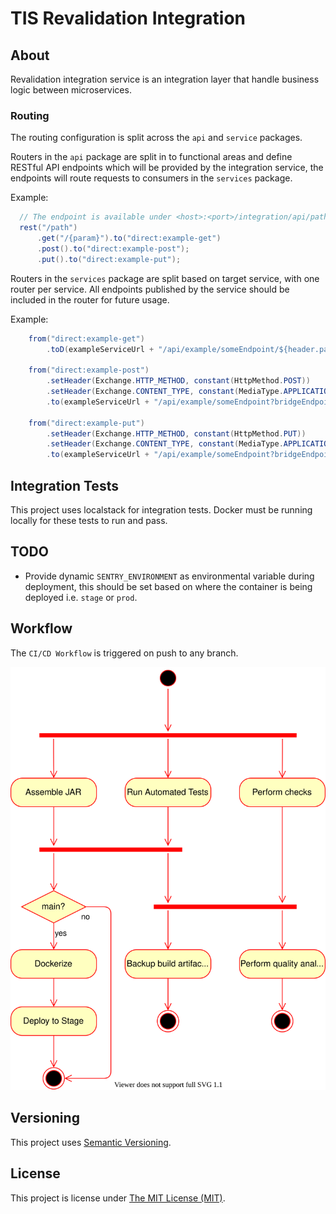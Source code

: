 # TIS Revalidation Integration

## About
Revalidation integration service is an integration layer that handle business
logic between microservices.

### Routing
The routing configuration is split across the `api` and `service` packages.

Routers in the `api` package are split in to functional areas and define RESTful
API endpoints which will be provided by the integration service, the endpoints
will route requests to consumers in the `services` package.

Example:
```java
  // The endpoint is available under <host>:<port>/integration/api/path
  rest("/path")
      .get("/{param}").to("direct:example-get")
      .post().to("direct:example-post");
      .put().to("direct:example-put");
```

Routers in the `services` package are split based on target service, with one
router per service. All endpoints published by the service should be included in
the router for future usage.

Example:
```java
    from("direct:example-get")
        .toD(exampleServiceUrl + "/api/example/someEndpoint/${header.param}?bridgeEndpoint=true");

    from("direct:example-post")
        .setHeader(Exchange.HTTP_METHOD, constant(HttpMethod.POST))
        .setHeader(Exchange.CONTENT_TYPE, constant(MediaType.APPLICATION_JSON))
        .to(exampleServiceUrl + "/api/example/someEndpoint?bridgeEndpoint=true");

    from("direct:example-put")
        .setHeader(Exchange.HTTP_METHOD, constant(HttpMethod.PUT))
        .setHeader(Exchange.CONTENT_TYPE, constant(MediaType.APPLICATION_JSON))
        .to(exampleServiceUrl + "/api/example/someEndpoint?bridgeEndpoint=true");
```

## Integration Tests
This project uses localstack for integration tests. Docker must be running locally for these tests to run and pass.

## TODO
 - Provide dynamic `SENTRY_ENVIRONMENT` as environmental variable during
   deployment, this should be set based on where the container is being
   deployed i.e. `stage` or `prod`.

## Workflow
The `CI/CD Workflow` is triggered on push to any branch.

![CI/CD workflow](.github/workflows/ci-cd-workflow.svg "CI/CD Workflow")

## Versioning
This project uses [Semantic Versioning](semver.org).

## License
This project is license under [The MIT License (MIT)](LICENSE).

[task-definition]: .aws/task-definition.json
